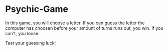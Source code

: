 # Psychic-Game

In this game, you will choose a letter. If you can guess the letter the computer has choosen before your amount of turns runs out, you win.  If you can't, you loose.

Test your guessing luck!
